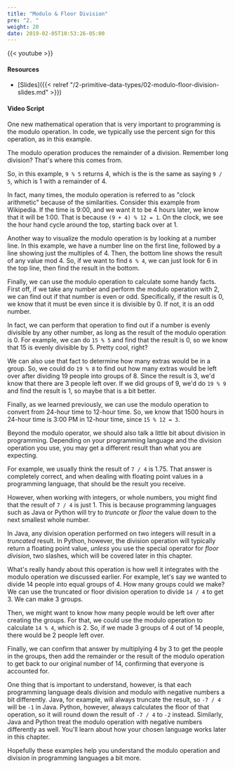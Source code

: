 ```yaml
---
title: "Modulo & Floor Division"
pre: "2. "
weight: 20
date: 2019-02-05T10:53:26-05:00
---
```


{{< youtube  >}}

#### Resources

* [Slides]({{< relref "/2-primitive-data-types/02-modulo-floor-division-slides.md" >}})

#### Video Script

One new mathematical operation that is very important to programming is the modulo operation. In code, we typically use the percent sign for this operation, as in this example.

The modulo operation produces the remainder of a division. Remember long division? That's where this comes from.

So, in this example, `9 % 5` returns 4, which is the is the same as saying `9 / 5`, which is 1 with a remainder of 4.

In fact, many times, the modulo operation is referred to as "clock arithmetic" because of the similarities. Consider this example from Wikipedia. If the time is 9:00, and we want it to be 4 hours later, we know that it will be 1:00. That is because `(9 + 4) % 12 = 1`. On the clock, we see the hour hand cycle around the top, starting back over at 1.

Another way to visualize the modulo operation is by looking at a number line. In this example, we have a number line on the first line, followed by a line showing just the multiples of 4. Then, the bottom line shows the result of any value mod 4. So, if we want to find `6 % 4`, we can just look for 6 in the top line, then find the result in the bottom.

Finally, we can use the modulo operation to calculate some handy facts. First off, if we take any number and perform the modulo operation with 2, we can find out if that number is even or odd. Specifically, if the result is 0, we know that it must be even since it is divisible by 0. If not, it is an odd number.

In fact, we can perform that operation to find out if a number is evenly divisible by any other number, as long as the result of the modulo operation is 0. For example, we can do `15 % 5` and find that the result is 0, so we know that 15 is evenly divisible by 5. Pretty cool, right?

We can also use that fact to determine how many extras would be in a group. So, we could do `19 % 8` to find out how many extras would be left over after dividing 19 people into groups of 8. Since the result is 3, we'd know that there are 3 people left over. If we did groups of 9, we'd do `19 % 9` and find the result is 1, so maybe that is a bit better.

Finally, as we learned previously, we can use the modulo operation to convert from 24-hour time to 12-hour time. So, we know that 1500 hours in 24-hour time is 3:00 PM in 12-hour time, since `15 % 12 = 3`.

Beyond the modulo operator, we should also talk a little bit about division in programming. Depending on your programming language and the division operation you use, you may get a different result than what you are expecting.

For example, we usually think the result of `7 / 4` is 1.75. That answer is completely correct, and when dealing with floating point values in a programming language, that should be the result you receive.

However, when working with integers, or whole numbers, you might find that the result of `7 / 4` is just 1. This is because programming languages such as Java or Python will try to _truncate_ or _floor_ the value down to the next smallest whole number.

In Java, any division operation performed on two integers will result in a _truncated_ result. In Python, however, the division operation will typically return a floating point value, _unless_ you use the special operator for _floor division_, two slashes, which will be covered later in this chapter.

What's really handy about this operation is how well it integrates with the modulo operation we discussed earlier. For example, let's say we wanted to divide 14 people into equal groups of 4. How many groups could we make? We can use the truncated or floor division operation to divide `14 / 4` to get 3. We can make 3 groups.

Then, we might want to know how many people would be left over after creating the groups. For that, we could use the modulo operation to calculate `14 % 4`, which is 2. So, if we made 3 groups of 4 out of 14 people, there would be 2 people left over.

Finally, we can confirm that answer by multiplying 4 by 3 to get the people in the groups, then add the remainder or the result of the modulo operation to get back to our original number of 14, confirming that everyone is accounted for.

One thing that is important to understand, however, is that each programming language deals division and modulo with negative numbers a bit differently. Java, for example, will always truncate the result, so `-7 / 4` will be `-1` in Java. Python, however, always calculates the floor of that operation, so it will round down the result of `-7 / 4` to `-2` instead. Similarly, Java and Python treat the modulo operation with negative numbers differently as well. You'll learn about how your chosen language works later in this chapter.

Hopefully these examples help you understand the modulo operation and division in programming languages a bit more.
